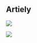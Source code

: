 ## Artiely

![](https://github-readme-stats.vercel.app/api?count_private=true&username=artiely&show_icons=true)

![](https://github-readme-stats.vercel.app/api/top-langs/?username=artiely&layout=compact)


